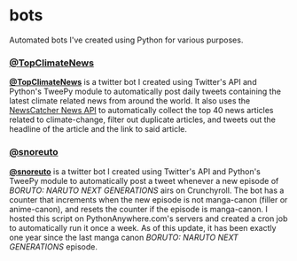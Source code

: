 # bots
Automated bots I've created using Python for various purposes.


<a href="https://twitter.com/TopClimateNews"><h3>@TopClimateNews</h3></a>
<a href="https://twitter.com/TopClimateNews">**@TopClimateNews**</a> is a twitter bot I created using Twitter's API and Python's TweePy module to automatically post daily tweets containing the latest climate related news from around the world. It also uses the <a href="https://newscatcherapi.com/">NewsCatcher News API</a> to automatically collect the top 40 news articles related to climate-change, filter out duplicate articles, and tweets out the headline of the article and the link to said article.

<a href="https://twitter.com/snoreuto"><h3>@snoreuto</h3></a>
<a href="https://twitter.com/snoreuto">**@snoreuto**</a> is a twitter bot I created using Twitter's API and Python's TweePy module to automatically post a tweet whenever a new episode of *BORUTO: NARUTO NEXT GENERATIONS* airs on Crunchyroll. The bot has a counter that increments when the new episode is not manga-canon (filler or anime-canon), and resets the counter if the episode is manga-canon. I hosted this script on PythonAnywhere.com's servers and created a cron job to automatically run it once a week. As of this update, it has been exactly one year since the last manga canon *BORUTO: NARUTO NEXT GENERATIONS* episode.

